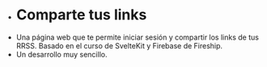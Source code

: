 - # Comparte tus links
- Una página web que te permite iniciar sesión y compartir los links de tus RRSS. Basado en el curso de SvelteKit y Firebase de Fireship.
- Un desarrollo muy sencillo.
